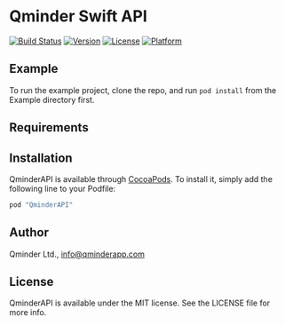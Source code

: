 # Qminder Swift API

[![Build Status](https://travis-ci.org/Qminder/swift-api.svg?branch=master)](https://travis-ci.org/Qminder/swift-api)
[![Version](https://img.shields.io/cocoapods/v/QminderAPI.svg?style=flat)](http://cocoapods.org/pods/QminderAPI)
[![License](https://img.shields.io/cocoapods/l/QminderAPI.svg?style=flat)](http://cocoapods.org/pods/QminderAPI)
[![Platform](https://img.shields.io/cocoapods/p/QminderAPI.svg?style=flat)](http://cocoapods.org/pods/QminderAPI)

## Example

To run the example project, clone the repo, and run `pod install` from the Example directory first.

## Requirements

## Installation

QminderAPI is available through [CocoaPods](http://cocoapods.org). To install
it, simply add the following line to your Podfile:

```ruby
pod "QminderAPI"
```

## Author

Qminder Ltd., info@qminderapp.com

## License

QminderAPI is available under the MIT license. See the LICENSE file for more info.

